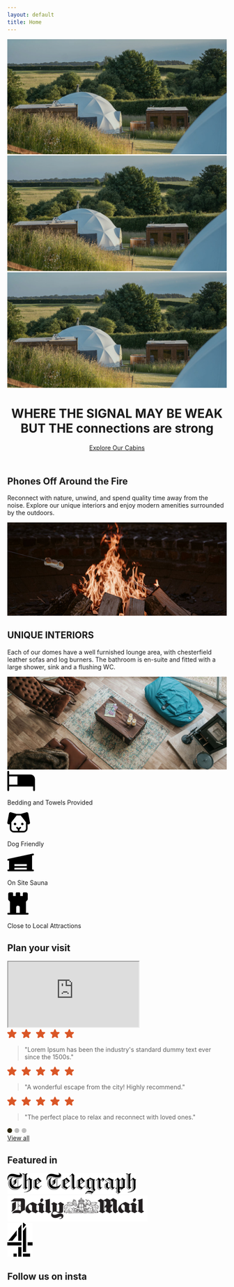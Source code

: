 ```yaml
---
layout: default
title: Home
---
```


<!-- Hero Section -->
<header class="hero">
    <div class="carousel">
        <div class="carousel-slide active">
            <img src="assets/images/ITS-carousel-home.jpg" alt="Hero Image 1">
        </div>
        <div class="carousel-slide">
            <img src="assets/images/ITS-carousel-home.jpg" alt="Hero Image 2">
        </div>
        <div class="carousel-slide">
            <img src="assets/images/ITS-carousel-home.jpg" alt="Hero Image 3">
        </div>
    </div>
    <div class="hero-text">
        <h1>WHERE THE SIGNAL MAY BE WEAK BUT THE <span class="homemade-apple">connections are strong</span></h1>
        <a href="#" class="btn">Explore Our Cabins</a>
    </div>
</header>

<!-- About Section -->
<section class="about">
    <div class="container">
        <h2>Phones Off Around the Fire</h2>
        <p>Reconnect with nature, unwind, and spend quality time away from the noise. Explore our unique interiors and enjoy modern amenities surrounded by the outdoors.</p>
    </div>
    <div class="image-par">
        <img data-speed="0.5" class="img-parallax" src="assets/images/phones-off-fire.jpg" alt="phones off around fire">
    </div>
</section>
<!-- About Section -->
<section class="about">
    <div class="container">
        <h2>UNIQUE INTERIORS</h2>
        <p>Each of our domes have a well furnished lounge area, with chesterfield leather sofas and log burners. The bathroom is en-suite and fitted with a large shower, sink and a flushing WC.</p>
    </div>
    <div class="image-par">
        <img data-speed="0.5" class="img-parallax" src="assets/images/interiors.jpg" alt="UNIQUE INTERIORS">
    </div>
</section>
<!-- Amenities Section -->
<section class="amenities">
    <div class="container flex">
        <div class="amenity">
            <svg width="64" height="47" viewBox="0 0 64 47" fill="none" xmlns="http://www.w3.org/2000/svg"><path d="M52.934 8.47h-48.7V2.116a2.117 2.117 0 0 0-4.234 0v42.347a2.117 2.117 0 0 0 4.235 0v-8.469h55.05v8.47a2.117 2.117 0 0 0 4.236 0V19.056A10.587 10.587 0 0 0 52.934 8.47Zm-48.7 4.234h19.057V31.76H4.235V12.704Z" fill="#000"/></svg>
            <p>Bedding and Towels Provided</p>
        </div>
        <div class="amenity">
            <svg width="53" height="47" viewBox="0 0 53 47" fill="none" xmlns="http://www.w3.org/2000/svg"><path d="M52.09 23.53 48.267 3.04A3.725 3.725 0 0 0 43.701.111l-.072.021L31.401 3.74H20.76L8.531.144 8.46.123a3.725 3.725 0 0 0-4.566 2.929L.071 23.53a3.672 3.672 0 0 0 2.123 4.079c.49.225 1.023.342 1.563.344.645 0 1.279-.174 1.834-.502v9.816a9.313 9.313 0 0 0 9.314 9.313h22.352a9.313 9.313 0 0 0 9.313-9.313v-9.814a3.609 3.609 0 0 0 1.832.503 3.799 3.799 0 0 0 1.565-.343 3.672 3.672 0 0 0 2.123-4.083ZM37.256 42.855h-9.313V39.9l3.18-3.178a1.864 1.864 0 0 0-2.635-2.636l-2.407 2.41-2.408-2.41a1.864 1.864 0 0 0-2.636 2.636l3.18 3.178v2.955h-9.312a5.588 5.588 0 0 1-5.588-5.588V23.09l12.09-15.626h9.346L42.844 23.09v14.177a5.588 5.588 0 0 1-5.587 5.588ZM20.494 27.022a2.794 2.794 0 1 1-5.589 0 2.794 2.794 0 0 1 5.589 0Zm16.764 0a2.794 2.794 0 1 1-5.59 0 2.794 2.794 0 0 1 5.59 0Z" fill="#000"/></svg>
            <p>Dog Friendly</p>
        </div>
        <div class="amenity">
            <svg width="61" height="41" viewBox="0 0 61 41" fill="none" xmlns="http://www.w3.org/2000/svg"><path d="M58.921 36.536h-2.029V4.551l2.453-.527a2.03 2.03 0 1 0-.85-3.967L1.678 12.232a2.03 2.03 0 0 0 .855 3.967l1.6-.343v20.68H2.105a2.03 2.03 0 0 0 0 4.058h56.817a2.03 2.03 0 1 0 0-4.058Zm-14.204 0H16.31v-4.058h28.408v4.058Zm0-8.117H16.31v-4.058h28.408v4.058Z" fill="#000"/></svg>
            <p>On Site Sauna</p>
        </div>
        <div class="amenity">
            <svg width="49" height="51" viewBox="0 0 49 51" fill="none" xmlns="http://www.w3.org/2000/svg"><path d="M46.92 46.92h-4.08V21.244l2.884-2.884a4.045 4.045 0 0 0 1.196-2.884V4.08A4.08 4.08 0 0 0 42.84 0h-5.1a2.04 2.04 0 0 0-2.04 2.04v6.12h-6.12V2.04A2.04 2.04 0 0 0 27.54 0h-6.12a2.04 2.04 0 0 0-2.04 2.04v6.12h-6.12V2.04A2.04 2.04 0 0 0 11.22 0h-5.1a4.08 4.08 0 0 0-4.08 4.08v11.396a4.044 4.044 0 0 0 1.196 2.884l2.884 2.884V46.92H2.04a2.04 2.04 0 0 0 0 4.08h44.88a2.04 2.04 0 0 0 0-4.08ZM20.4 34.68a4.08 4.08 0 1 1 8.16 0v12.24H20.4V34.68Z" fill="#000"/></svg>
            <p>Close to Local Attractions</p>
        </div>
    </div>
</section>
<section class="plan flex two-col">
    <div class="container flex">
        <div class="left">
        <h2>Plan your visit</h2>
        </div>
        <div class="right">
        <!-- <iframe class="map" src="//maps.google.com/maps?q=52.71913418544513, -0.6104464603657659&z=15&output=embed"></iframe> -->
        <iframe class="map" src="https://secure.supercontrol.co.uk/availability/availability_grid.asp?ownerID=20331&siteID=42540"></iframe>
        </div>
    </div>
</section>
<!-- Reviews Section -->
<section class="reviews">
    <div class="container">
        <div class="carousel reviews-carousel">
            <div class="carousel-slide active">
                <svg width="153" height="21" viewBox="0 0 153 21" fill="none" xmlns="http://www.w3.org/2000/svg"><path d="m53.449 9.279-4.22 3.64 1.286 5.444a1.537 1.537 0 0 1-2.297 1.67l-4.734-2.913-4.737 2.914a1.538 1.538 0 0 1-2.294-1.67l1.29-5.445-4.219-3.64a1.543 1.543 0 0 1 .874-2.705l5.531-.446L42.063.964a1.534 1.534 0 0 1 2.837 0l2.133 5.164 5.532.446a1.543 1.543 0 0 1 .878 2.706l.006-.001ZM86.449 9.279l-4.22 3.64 1.286 5.444a1.537 1.537 0 0 1-2.297 1.67l-4.734-2.913-4.737 2.914a1.538 1.538 0 0 1-2.294-1.67l1.29-5.445-4.219-3.64a1.543 1.543 0 0 1 .874-2.705l5.531-.446L75.063.964a1.534 1.534 0 0 1 2.837 0l2.133 5.164 5.532.446a1.543 1.543 0 0 1 .878 2.706l.006-.001ZM119.449 9.279l-4.219 3.64 1.285 5.444a1.538 1.538 0 0 1-2.297 1.67l-4.734-2.913-4.737 2.914a1.54 1.54 0 0 1-1.704-.071 1.538 1.538 0 0 1-.59-1.6l1.29-5.444-4.219-3.64a1.543 1.543 0 0 1 .874-2.705l5.531-.446 2.134-5.164a1.533 1.533 0 0 1 2.838 0l2.132 5.164 5.532.446a1.545 1.545 0 0 1 1.356 1.953 1.545 1.545 0 0 1-.478.753l.006-.001ZM152.449 9.279l-4.219 3.64 1.285 5.444a1.538 1.538 0 0 1-2.297 1.67l-4.734-2.913-4.737 2.914a1.54 1.54 0 0 1-1.704-.071 1.538 1.538 0 0 1-.59-1.6l1.29-5.444-4.219-3.64a1.548 1.548 0 0 1-.459-1.642 1.541 1.541 0 0 1 1.333-1.063l5.531-.446 2.134-5.164a1.533 1.533 0 0 1 2.838 0l2.132 5.164 5.532.446a1.545 1.545 0 0 1 1.356 1.953 1.545 1.545 0 0 1-.478.753l.006-.001ZM20.459 9.279l-4.219 3.64 1.285 5.444a1.538 1.538 0 0 1-2.296 1.67l-4.735-2.913-4.737 2.914a1.538 1.538 0 0 1-2.294-1.67l1.29-5.445L.534 9.28a1.543 1.543 0 0 1 .874-2.705l5.531-.446L9.073.964a1.534 1.534 0 0 1 2.838 0l2.133 5.164 5.53.446a1.543 1.543 0 0 1 .88 2.706l.005-.001Z" fill="#DA5626"/></svg>
                <blockquote>"Lorem Ipsum has been the industry's standard dummy text ever since the 1500s."</blockquote>
            </div>
            <div class="carousel-slide">
                <svg width="153" height="21" viewBox="0 0 153 21" fill="none" xmlns="http://www.w3.org/2000/svg"><path d="m53.449 9.279-4.22 3.64 1.286 5.444a1.537 1.537 0 0 1-2.297 1.67l-4.734-2.913-4.737 2.914a1.538 1.538 0 0 1-2.294-1.67l1.29-5.445-4.219-3.64a1.543 1.543 0 0 1 .874-2.705l5.531-.446L42.063.964a1.534 1.534 0 0 1 2.837 0l2.133 5.164 5.532.446a1.543 1.543 0 0 1 .878 2.706l.006-.001ZM86.449 9.279l-4.22 3.64 1.286 5.444a1.537 1.537 0 0 1-2.297 1.67l-4.734-2.913-4.737 2.914a1.538 1.538 0 0 1-2.294-1.67l1.29-5.445-4.219-3.64a1.543 1.543 0 0 1 .874-2.705l5.531-.446L75.063.964a1.534 1.534 0 0 1 2.837 0l2.133 5.164 5.532.446a1.543 1.543 0 0 1 .878 2.706l.006-.001ZM119.449 9.279l-4.219 3.64 1.285 5.444a1.538 1.538 0 0 1-2.297 1.67l-4.734-2.913-4.737 2.914a1.54 1.54 0 0 1-1.704-.071 1.538 1.538 0 0 1-.59-1.6l1.29-5.444-4.219-3.64a1.543 1.543 0 0 1 .874-2.705l5.531-.446 2.134-5.164a1.533 1.533 0 0 1 2.838 0l2.132 5.164 5.532.446a1.545 1.545 0 0 1 1.356 1.953 1.545 1.545 0 0 1-.478.753l.006-.001ZM152.449 9.279l-4.219 3.64 1.285 5.444a1.538 1.538 0 0 1-2.297 1.67l-4.734-2.913-4.737 2.914a1.54 1.54 0 0 1-1.704-.071 1.538 1.538 0 0 1-.59-1.6l1.29-5.444-4.219-3.64a1.548 1.548 0 0 1-.459-1.642 1.541 1.541 0 0 1 1.333-1.063l5.531-.446 2.134-5.164a1.533 1.533 0 0 1 2.838 0l2.132 5.164 5.532.446a1.545 1.545 0 0 1 1.356 1.953 1.545 1.545 0 0 1-.478.753l.006-.001ZM20.459 9.279l-4.219 3.64 1.285 5.444a1.538 1.538 0 0 1-2.296 1.67l-4.735-2.913-4.737 2.914a1.538 1.538 0 0 1-2.294-1.67l1.29-5.445L.534 9.28a1.543 1.543 0 0 1 .874-2.705l5.531-.446L9.073.964a1.534 1.534 0 0 1 2.838 0l2.133 5.164 5.53.446a1.543 1.543 0 0 1 .88 2.706l.005-.001Z" fill="#DA5626"/></svg>
                <blockquote>"A wonderful escape from the city! Highly recommend."</blockquote>
            </div>
            <div class="carousel-slide">
                <svg width="153" height="21" viewBox="0 0 153 21" fill="none" xmlns="http://www.w3.org/2000/svg"><path d="m53.449 9.279-4.22 3.64 1.286 5.444a1.537 1.537 0 0 1-2.297 1.67l-4.734-2.913-4.737 2.914a1.538 1.538 0 0 1-2.294-1.67l1.29-5.445-4.219-3.64a1.543 1.543 0 0 1 .874-2.705l5.531-.446L42.063.964a1.534 1.534 0 0 1 2.837 0l2.133 5.164 5.532.446a1.543 1.543 0 0 1 .878 2.706l.006-.001ZM86.449 9.279l-4.22 3.64 1.286 5.444a1.537 1.537 0 0 1-2.297 1.67l-4.734-2.913-4.737 2.914a1.538 1.538 0 0 1-2.294-1.67l1.29-5.445-4.219-3.64a1.543 1.543 0 0 1 .874-2.705l5.531-.446L75.063.964a1.534 1.534 0 0 1 2.837 0l2.133 5.164 5.532.446a1.543 1.543 0 0 1 .878 2.706l.006-.001ZM119.449 9.279l-4.219 3.64 1.285 5.444a1.538 1.538 0 0 1-2.297 1.67l-4.734-2.913-4.737 2.914a1.54 1.54 0 0 1-1.704-.071 1.538 1.538 0 0 1-.59-1.6l1.29-5.444-4.219-3.64a1.543 1.543 0 0 1 .874-2.705l5.531-.446 2.134-5.164a1.533 1.533 0 0 1 2.838 0l2.132 5.164 5.532.446a1.545 1.545 0 0 1 1.356 1.953 1.545 1.545 0 0 1-.478.753l.006-.001ZM152.449 9.279l-4.219 3.64 1.285 5.444a1.538 1.538 0 0 1-2.297 1.67l-4.734-2.913-4.737 2.914a1.54 1.54 0 0 1-1.704-.071 1.538 1.538 0 0 1-.59-1.6l1.29-5.444-4.219-3.64a1.548 1.548 0 0 1-.459-1.642 1.541 1.541 0 0 1 1.333-1.063l5.531-.446 2.134-5.164a1.533 1.533 0 0 1 2.838 0l2.132 5.164 5.532.446a1.545 1.545 0 0 1 1.356 1.953 1.545 1.545 0 0 1-.478.753l.006-.001ZM20.459 9.279l-4.219 3.64 1.285 5.444a1.538 1.538 0 0 1-2.296 1.67l-4.735-2.913-4.737 2.914a1.538 1.538 0 0 1-2.294-1.67l1.29-5.445L.534 9.28a1.543 1.543 0 0 1 .874-2.705l5.531-.446L9.073.964a1.534 1.534 0 0 1 2.838 0l2.133 5.164 5.53.446a1.543 1.543 0 0 1 .88 2.706l.005-.001Z" fill="#DA5626"/></svg>
                <blockquote>"The perfect place to relax and reconnect with loved ones."</blockquote>
            </div>
            <div class="dots">
                <svg width="44" height="11" viewBox="0 0 44 11" fill="none" xmlns="http://www.w3.org/2000/svg"><circle cx="5.5" cy="5.5" r="5.5" fill="#2B240A"/><circle cx="22" cy="5.5" r="5.5" fill="#BEBEBE"/><circle cx="38.5" cy="5.5" r="5.5" fill="#BEBEBE"/></svg>
            </div>
        </div>
        <a href="#" class="btn">View all</a>
    </div>
</section>
<section class="featured-in">
<div class="container">
        <h2>Featured in</h2>
        <div class="logos flex">
        <div class="logo">
            <img src="assets/images/image 3.png" alt="Hero Image 3">
        </div>
        <div class="logo">
            <img src="assets/images/image 4.png" alt="Hero Image 3">
        </div>
        <div class="logo">
            <img src="assets/images/image 5.png" alt="Hero Image 3">
        </div>
    </div>
    </div>
</section>
<section class="instagram">
    <div class="container">
        <h2>Follow us on insta</h2>
    </div>
    <behold-widget feed-id="Z6pVK2RyB7KLBk5Pu2Vb"></behold-widget>
    <script>
    (() => {
        const d=document,s=d.createElement("script");s.type="module";
        s.src="https://w.behold.so/widget.js";d.head.append(s);
    })();
    </script>
</section>